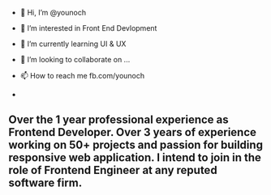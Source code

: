 - 👋 Hi, I’m @younoch
- 👀 I’m interested in Front End Devlopment
- 🌱 I’m currently learning UI & UX
- 💞️ I’m looking to collaborate on ...
- 📫 How to reach me fb.com/younoch

-
Over the 1 year professional experience as Frontend Developer. Over 3 years of experience working on 50+ projects and passion for building responsive web application. I intend to join in the role of Frontend Engineer at any reputed software firm.
-
